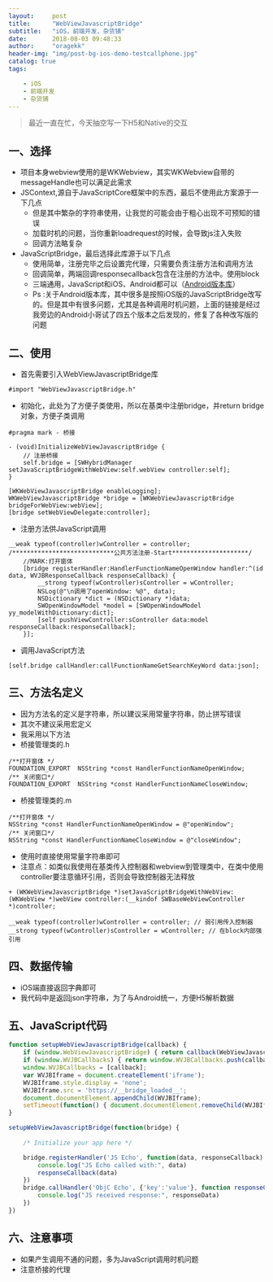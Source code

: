 ```yaml
---
layout:     post
title:      "WebViewJavascriptBridge"
subtitle:   "iOS，前端开发，杂货铺"
date:       2018-08-03 09:48:33
author:     "oragekk"
header-img: "img/post-bg-ios-demo-testcallphone.jpg"
catalog: true
tags:

    - iOS
    - 前端开发
    - 杂货铺 
---
```

> 最近一直在忙，今天抽空写一下H5和Native的交互




## 一、选择
* 项目本身webview使用的是WKWebview，其实WKWebview自带的messageHandle也可以满足此需求
* JSContext,源自于JavaScriptCore框架中的东西，最后不使用此方案源于一下几点
  * 但是其中繁杂的字符串使用，让我觉的可能会由于粗心出现不可预知的错误
  * 加载时机的问题，当你重新loadrequest的时候，会导致js注入失败
  * 回调方法略复杂
* JavaScriptBridge，最后选择此库源于以下几点
  * 使用简单，注册完毕之后设置完代理，只需要负责注册方法和调用方法
  * 回调简单，两端回调responsecallback包含在注册的方法中。使用block
  * 三端通用，JavaScript和iOS、Android都可以（[Android版本库](https://github.com/wendux/WebViewJavascriptBridge)）
  * Ps :关于Android版本库，其中很多是按照iOS版的JavaScriptBridge改写的。但是其中有很多问题，尤其是各种调用时机问题，上面的链接是经过我旁边的Android小哥试了四五个版本之后发现的，修复了各种改写版的问题

## 二、使用

* 首先需要引入WebViewJavascriptBridge库

``` objc
#import "WebViewJavascriptBridge.h"
```
* 初始化，此处为了方便子类使用，所以在基类中注册bridge，并return bridge对象，方便子类调用

``` objc
#pragma mark - 桥接

- (void)InitializeWebViewJavascriptBridge {
    // 注册桥接
    self.bridge = [SWHybridManager setJavaScriptBridgeWithWebView:self.webView controller:self];
}

[WKWebViewJavascriptBridge enableLogging];
WKWebViewJavascriptBridge *bridge = [WKWebViewJavascriptBridge bridgeForWebView:webView];
[bridge setWebViewDelegate:controller];
```
* 注册方法供JavaScript调用

``` objc
__weak typeof(controller)wController = controller;
/****************************公共方法注册-Start*********************/
    //MARK:打开窗体
    [bridge registerHandler:HandlerFunctionNameOpenWindow handler:^(id data, WVJBResponseCallback responseCallback) {
        __strong typeof(wController)sController = wController;
        NSLog(@"\n调用了openWindow: %@", data);
        NSDictionary *dict = (NSDictionary *)data;
        SWOpenWindowModel *model = [SWOpenWindowModel yy_modelWithDictionary:dict];
        [self pushViewController:sController data:model responseCallback:responseCallback];
    }];
```
-  调用JavaScript方法

```objc
[self.bridge callHandler:callFunctionNameGetSearchKeyWord data:json];
```

## 三、方法名定义

- 因为方法名的定义是字符串，所以建议采用常量字符串，防止拼写错误
- 其次不建议采用宏定义
- 我采用以下方法
- 桥接管理类的.h

``` objc
/**打开窗体 */
FOUNDATION_EXPORT  NSString *const HandlerFunctionNameOpenWindow;
/** 关闭窗口*/
FOUNDATION_EXPORT  NSString *const HandlerFunctionNameCloseWindow;
```

- 桥接管理类的.m

``` objc
/**打开窗体 */
NSString *const HandlerFunctionNameOpenWindow = @"openWindow";
/** 关闭窗口*/
NSString *const HandlerFunctionNameCloseWindow = @"closeWindow";
```
- 使用时直接使用常量字符串即可
- 注意点：如类似我使用在基类传入控制器和webview到管理类中，在类中使用controller要注意循环引用，否则会导致控制器无法释放

``` objc
+ (WKWebViewJavascriptBridge *)setJavaScriptBridgeWithWebView:(WKWebView *)webView controller:(__kindof SWBaseWebViewController *)controller;

__weak typeof(controller)wController = controller; // 弱引用传入控制器
__strong typeof(wController)sController = wController; // 在block内部强引用
```
## 四、数据传输

- iOS端直接返回字典即可
- 我代码中是返回json字符串，为了与Android统一，方便H5解析数据

## 五、JavaScript代码

```javascript
function setupWebViewJavascriptBridge(callback) {
	if (window.WebViewJavascriptBridge) { return callback(WebViewJavascriptBridge); }
	if (window.WVJBCallbacks) { return window.WVJBCallbacks.push(callback); }
	window.WVJBCallbacks = [callback];
	var WVJBIframe = document.createElement('iframe');
	WVJBIframe.style.display = 'none';
	WVJBIframe.src = 'https://__bridge_loaded__';
	document.documentElement.appendChild(WVJBIframe);
	setTimeout(function() { document.documentElement.removeChild(WVJBIframe) }, 0)
}
```

```javascript
setupWebViewJavascriptBridge(function(bridge) {
	
	/* Initialize your app here */

	bridge.registerHandler('JS Echo', function(data, responseCallback) {
		console.log("JS Echo called with:", data)
		responseCallback(data)
	})
	bridge.callHandler('ObjC Echo', {'key':'value'}, function responseCallback(responseData) {
		console.log("JS received response:", responseData)
	})
})
```

## 六、注意事项

- 如果产生调用不通的问题，多为JavaScript调用时机问题
- 注意桥接的代理